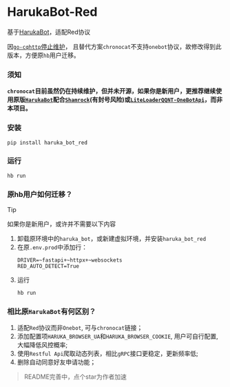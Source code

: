 # HarukaBot-Red
 基于[HarukaBot](https://github.com/SK-415/HarukaBot)，适配Red协议

因[`go-cqhttp`停止维护](https://github.com/Mrs4s/go-cqhttp/issues/2471)，
且替代方案`chronocat`不支持`onebot`协议，故修改得到此版本，方便原`hb`用户迁移。

### 须知
**`chronocat`目前虽然仍在持续维护，但并未开源，如果你是新用户，更推荐继续使用原版[`HarukaBot`](https://github.com/SK-415/HarukaBot)配合[`Shamrock`](https://github.com/whitechi73/OpenShamrock)(有封号风险)或[`LiteLoaderQQNT-OneBotApi`](https://github.com/linyuchen/LiteLoaderQQNT-OneBotApi)，而非本项目。**

### 安装
```commandline
pip install haruka_bot_red
```

### 运行
```commandline
hb run
```

### 原hb用户如何迁移？

> [!TIP]
> 如果你是新用户，或许并不需要以下内容

1. 卸载原环境中的`haruka_bot`，或新建虚拟环境，并安装`haruka_bot_red`
1. 在原`.env.prod`中添加行：
    ```dotenv
    DRIVER=~fastapi+~httpx+~websockets
    RED_AUTO_DETECT=True
    ```
1. 运行
    ```commandline
    hb run
    ```

### 相比原`HarukaBot`有何区别？
1. 适配`Red`协议而非`Onebot`, 可与`chronocat`链接；
2. 添加配置项`HARUKA_BROWSER_UA`和`HARUKA_BROWSER_COOKIE`, 用户可自行配置, 大幅降低风控概率;
3. 使用`Restful Api`爬取动态列表，相比`gRPC`接口更稳定，更新频率低;
4. 删除自动同意好友申请功能；


> README完善中，点个star为作者加速
